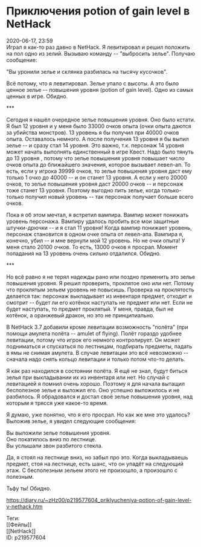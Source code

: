Приключения potion of gain level в NetHack
===========================================

   
 2020-06-17, 23:59   
  Играл я как-то раз давно в NetHack. Я левитировал и решил положить на пол одно из зелий. Вызываю команду -- "выбросить зелье". Получаю сообщение:   
   
 "Вы уронили зелье и склянка разбилась на тысячу кусочков".   
   
 Всё потому, что я левитировал. Зелье упало с высоты. А это было ценное зелье -- повышения уровня (potion of gain level). Одно из самых ценных в игре. Обидно.   
   
 \*\*\*   
   
 Сегодня я нашёл очередное зелье повышения уровня. Оно было кстати. Я был 12 уровня и у меня было 33000 очков опыта (очки опыта даются за убийства монстров). 13 уровень я бы получил при 40000 очков опыта. Оставалось немного. А после получения 13 уровня я бы выпил зелье -- и сразу стал 14 уровня. Это важно, т.к. персонаж 14 уровня может начать выполнять единственный в игре Квест. Надо было тянуть до 13 уровня , потому что зелье повышения уровня повышает число очков опыта до ближайшего значения, которое вызывает левел-ап. То есть, если у игрока 39999 очков, то зелье повышения уровня даст ему только 1 очко до 40000 -- и он станет 13 уровня. А если у него 20000 очков, то зелье повышения уровня даст 20000 очков -- и персонаж тоже станет 13 уровня. Поэтому выгодно пить зелье, когда только-только получил новый уровень -- так персонаж получает больше всего очков.   
   
 Пока я об этом мечтал, я встретил вампира. Вампир может понижать уровень персонажа. Вампиру удалось пробить все мои защитные штучки-дрючки -- и я стал 11 уровня! Когда вампир понижает уровень, персонаж становится в одном очке опыта от левел-апа. Вампира я, конечно, убил -- и мне вернули мой 12 уровень. Но не очки опыта! У меня стало 20100 очков. То есть, 13000 очков я просрал. Момент попадания на 13 уровень очень сильно отдалился. Обидно.   
   
 \*\*\*   
   
 Но всё равно я не терял надежды рано или поздно применить это зелье повышения уровня. Я решил проверить, проклятое оно или нет. Потому что проклятым зельем уровень не повысишь. Проверка на проклятость делается так: персонаж выкладывает из инвентаря предмет, отходит и смотрит -- будет ли его котёнок наступать не предмет или нет. Если не будет наступать, то предмет проклятый. У меня, правда, был не котёнок, а оранжевый дракон, но это не принципиально.   
   
 В NetHack 3.7 добавили кроме левитации возможность "полёта" (при помощи амулета полёта -- amulet of flying). Полёт гораздо удобнее левитации, потому что игрок его немного контролирует. Он может подниматься и спускаться по лестницам, подбирать предметы, падать в ямы не снимая амулета. В случае левитации это всё невозможно -- сначала надо снять кольцо левитации и только потом что-то делать.   
   
 Я как раз находился в состоянии полёта. Я ещё не знал, будут биться зелья при выкладывании их из инвентаря или нет. Но случай с левитацией я помнил очень хорошо. Поэтому я для начала вытащил бесполезное зелье и выложил его. Оно успешно выложилось и не разбилось. Я обрадовался и достал своё зелье повышения уровня, над которым я трясся уже какое-то время.   
   
 Я думаю, уже понятно, что я его просрал. Но как же мне это удалось? Выложив зелье, я увидел следующие сообщения:   
   
 Вы выложили зелье повышения уровня.   
 Оно покатилось вниз по лестнице.   
 Вы услышали звон разбитого стекла.   
   
 Да, я стоял на лестнице вниз, но забыл про это. Когда выкладываешь предмет, стоя на лестнице, есть шанс, что он упадёт на следующий этаж. С бесполезным зельем этого не произошло, а произошло с полезным.   
   
 Тьфу ты! Обидно.   
    
 <https://diary.ru/~zHz00/p219577604_priklyucheniya-potion-of-gain-level-v-nethack.htm>   
   
 Теги:   
 [[Фейлы]]   
 [[NetHack]]   
 ID: p219577604